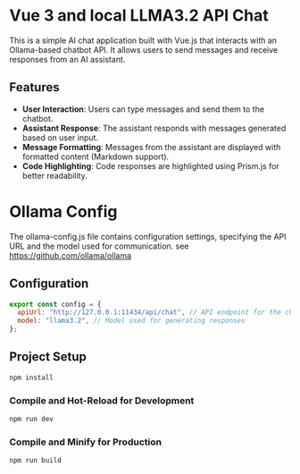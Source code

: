 # Vue 3 and local LLMA3.2 API Chat

This is a simple AI chat application built with Vue.js that interacts with an Ollama-based chatbot API. It allows users to send messages and receive responses from an AI assistant.

## Features

- **User Interaction**: Users can type messages and send them to the chatbot.
- **Assistant Response**: The assistant responds with messages generated based on user input.
- **Message Formatting**: Messages from the assistant are displayed with formatted content (Markdown support).
- **Code Highlighting**: Code responses are highlighted using Prism.js for better readability.

# Ollama Config

The ollama-config.js file contains configuration settings, specifying the API URL and the model used for communication.
see https://github.com/ollama/ollama

## Configuration

```javascript
export const config = {
  apiUrl: "http://127.0.0.1:11434/api/chat", // API endpoint for the chat application
  model: "llama3.2", // Model used for generating responses
};
```

## Project Setup

```sh
npm install
```

### Compile and Hot-Reload for Development

```sh
npm run dev
```

### Compile and Minify for Production

```sh
npm run build
```


